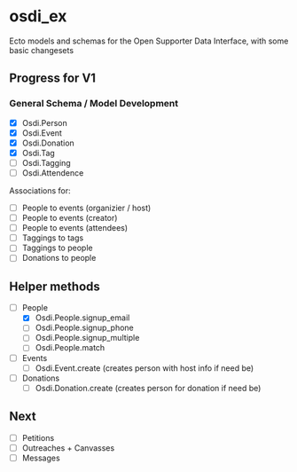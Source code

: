 # osdi_ex

Ecto models and schemas for the Open Supporter Data Interface, with some basic changesets

## Progress for V1

### General Schema / Model Development

- [x] Osdi.Person
- [x] Osdi.Event
- [x] Osdi.Donation
- [x] Osdi.Tag
- [ ] Osdi.Tagging
- [ ] Osdi.Attendence

Associations for:
- [ ] People to events (organizier / host)
- [ ] People to events (creator)
- [ ] People to events (attendees)
- [ ] Taggings to tags
- [ ] Taggings to people
- [ ] Donations to people

## Helper methods

- [ ] People
  - [x] Osdi.People.signup_email
  - [ ] Osdi.People.signup_phone
  - [ ] Osdi.People.signup_multiple
  - [ ] Osdi.People.match

- [ ] Events
  - [ ] Osdi.Event.create (creates person with host info if need be)

- [ ] Donations
  - [ ] Osdi.Donation.create (creates person for donation if need be)

## Next

- [ ] Petitions
- [ ] Outreaches + Canvasses
- [ ] Messages
